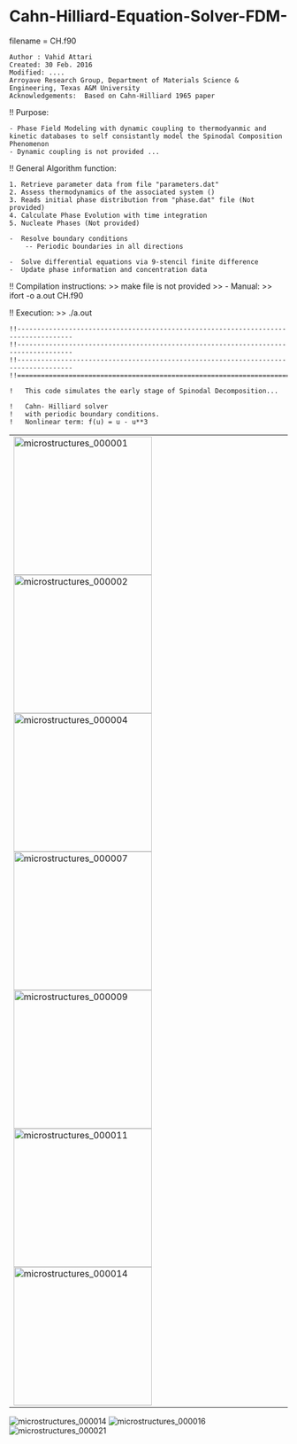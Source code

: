 # Cahn-Hilliard-Equation-Solver-FDM-

filename = CH.f90

	Author : Vahid Attari
	Created: 30 Feb. 2016
	Modified: ....
	Arroyave Research Group, Department of Materials Science & Engineering, Texas A&M University
	Acknowledgements:  Based on Cahn-Hilliard 1965 paper
	
!! Purpose:

	- Phase Field Modeling with dynamic coupling to thermodyanmic and kinetic databases to self consistantly model the Spinodal Composition Phenomenon
	- Dynamic coupling is not provided ...
   
!! General Algorithm function:

	1. Retrieve parameter data from file "parameters.dat"
	2. Assess thermodynamics of the associated system ()
	3. Reads initial phase distribution from "phase.dat" file (Not provided)
	4. Calculate Phase Evolution with time integration
	5. Nucleate Phases (Not provided)

	-  Resolve boundary conditions 
	 	-- Periodic boundaries in all directions

	-  Solve differential equations via 9-stencil finite difference
	-  Update phase information and concentration data


!! Compilation instructions: 
	>> make file is not provided
	>> - Manual: >>  ifort -o a.out CH.f90

!! Execution: >> ./a.out 
                                
	!!------------------------------------------------------------------------------------
	!!------------------------------------------------------------------------------------
	!!------------------------------------------------------------------------------------
	!!====================================================================================

	!   This code simulates the early stage of Spinodal Decomposition...

	!   Cahn- Hilliard solver 	
	!   with periodic boundary conditions.
	!   Nonlinear term: f(u) = u - u**3

<table>
  <tr>
    <td> 
<img src="https://user-images.githubusercontent.com/11892854/118386432-78937500-b5e5-11eb-9c48-dc04c4be50b4.jpeg" alt="microstructures_000001" width="250" height="250">
<img src="https://user-images.githubusercontent.com/11892854/118386435-792c0b80-b5e5-11eb-84fd-5f993fc2c2c2.jpeg" alt="microstructures_000002" width="250" height="250">
<img src="https://user-images.githubusercontent.com/11892854/118386436-7a5d3880-b5e5-11eb-915a-dd687dc01aaf.jpeg" alt="microstructures_000004" width="250" height="250">
<img src="https://user-images.githubusercontent.com/11892854/118386439-7cbf9280-b5e5-11eb-9cee-3cc17a7f0ab2.jpeg" alt="microstructures_000007" width="250" height="250">	    
<img src="https://user-images.githubusercontent.com/11892854/118386440-7d582900-b5e5-11eb-89a2-bc0252ba8135.jpeg" alt="microstructures_000009" width="250" height="250">	    
<img src="https://user-images.githubusercontent.com/11892854/118386441-7d582900-b5e5-11eb-98bb-9520f8dfe864.jpeg" alt="microstructures_000011" width="250" height="250">	    
<img src="https://user-images.githubusercontent.com/11892854/118386442-7df0bf80-b5e5-11eb-8f20-d5262b2c1b3d.jpeg" alt="microstructures_000014" width="250" height="250">	    
	  </td>
   <tr>
</table>


![microstructures_000014](https://user-images.githubusercontent.com/11892854/118386442-7df0bf80-b5e5-11eb-8f20-d5262b2c1b3d.jpeg)
![microstructures_000016](https://user-images.githubusercontent.com/11892854/118386443-7df0bf80-b5e5-11eb-82a5-eba0a00faeae.jpeg)
![microstructures_000021](https://user-images.githubusercontent.com/11892854/118386444-7e895600-b5e5-11eb-9bc1-b40dfb0002cd.jpeg)
